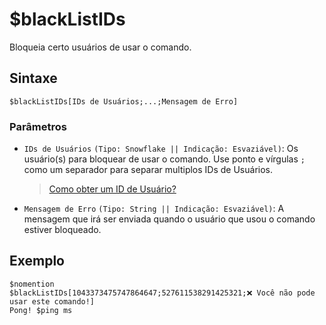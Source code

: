 # $blackListIDs
Bloqueia certo usuários de usar o comando.

## Sintaxe
```
$blackListIDs[IDs de Usuários;...;Mensagem de Erro]
```

### Parâmetros
- `IDs de Usuários` `(Tipo: Snowflake || Indicação: Esvaziável)`: Os usuário(s) para bloquear de usar o comando. Use ponto e vírgulas `;` como um separador para separar multiplos IDs de Usuários.
  > [Como obter um ID de Usuário?](https://support.discord.com/hc/en-us/articles/206346498-Where-can-I-find-my-User-Server-Message-ID-)
- `Mensagem de Erro` `(Tipo: String || Indicação: Esvaziável)`: A mensagem que irá ser enviada quando o usuário que usou o comando estiver bloqueado.

## Exemplo
```
$nomention
$blackListIDs[1043373475747864647;527611538291425321;❌ Você não pode usar este comando!]
Pong! $ping ms
```
